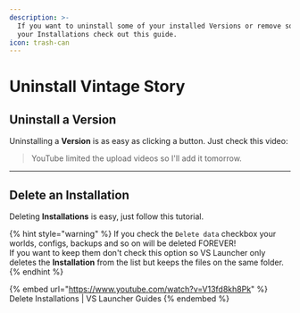 ```yaml
---
description: >-
  If you want to uninstall some of your installed Versions or remove some of
  your Installations check out this guide.
icon: trash-can
---
```


# Uninstall Vintage Story

## Uninstall a Version

Uninstalling a **Version** is as easy as clicking a button. Just check this video:

> YouTube limited the upload videos so I'll add it tomorrow.

***

## Delete an Installation

Deleting **Installations** is easy, just follow this tutorial.

{% hint style="warning" %}
If you check the `Delete data` checkbox your worlds, configs, backups and so on will be deleted FOREVER!\
If you want to keep them don't check this option so VS Launcher only deletes the **Installation** from the list but keeps the files on the same folder.
{% endhint %}

{% embed url="https://www.youtube.com/watch?v=V13fd8kh8Pk" %}
Delete Installations | VS Launcher Guides
{% endembed %}

